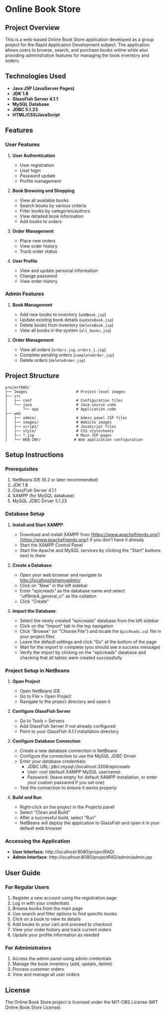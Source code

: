 
# Online Book Store

## Project Overview
This is a web-based Online Book Store application developed as a group project for the Rapid Application Development subject. The application allows users to browse, search, and purchase books online while also providing administrative features for managing the book inventory and orders.

## Technologies Used
- **Java JSP (JavaServer Pages)**
- **JDK 1.8**
- **GlassFish Server 4.1.1**
- **MySQL Database**
- **JDBC 5.1.23**
- **HTML/CSS/JavaScript**

## Features

### User Features
1. **User Authentication**
   - User registration
   - User login
   - Password update
   - Profile management

2. **Book Browsing and Shopping**
   - View all available books
   - Search books by various criteria
   - Filter books by categories/authors
   - View detailed book information
   - Add books to orders

3. **Order Management**
   - Place new orders
   - View order history
   - Track order status

4. **User Profile**
   - View and update personal information
   - Change password
   - View order history

### Admin Features
1. **Book Management**
   - Add new books to inventory (`addBook.jsp`)
   - Update existing book details (`updateBook.jsp`)
   - Delete books from inventory (`deleteBook.jsp`)
   - View all books in the system (`all_books.jsp`)

2. **Order Management**
   - View all orders (`orders.jsp`, `orders_1.jsp`)
   - Complete pending orders (`completeOrder.jsp`)
   - Delete orders (`deleteOrder.jsp`)

## Project Structure
```
projectRAD/
├── Images                      # Project-level images
├── src
│   ├── conf                    # Configuration files
│   └── java                    # Java source code
│       └── app                 # Application code
├── web
│   ├── admin/                  # Admin panel JSP files
│   ├── images/                 # Website images
│   ├── script/                 # JavaScript files
│   ├── style/                  # CSS stylesheets
│   ├── *.jsp                   # Main JSP pages
│   └── WEB-INF/               # Web application configuration
```

## Setup Instructions

### Prerequisites
1. NetBeans IDE (8.2 or later recommended)
2. JDK 1.8
3. GlassFish Server 4.1.1
4. XAMPP (for MySQL database)
5. MySQL JDBC Driver 5.1.23

### Database Setup
1. **Install and Start XAMPP**:
   - Download and install XAMPP from [https://www.apachefriends.org/](https://www.apachefriends.org/) if you don't have it already
   - Start the XAMPP Control Panel
   - Start the Apache and MySQL services by clicking the "Start" buttons next to them

2. **Create a Database**:
   - Open your web browser and navigate to [http://localhost/phpmyadmin/](http://localhost/phpmyadmin/)
   - Click on "New" in the left sidebar
   - Enter "epicreads" as the database name and select "utf8mb4_general_ci" as the collation
   - Click "Create"

3. **Import the Database**:
   - Select the newly created "epicreads" database from the left sidebar
   - Click on the "Import" tab in the top navigation
   - Click "Browse" (or "Choose File") and locate the `EpicReads.sql` file in your project files
   - Leave the default settings and click "Go" at the bottom of the page
   - Wait for the import to complete (you should see a success message)
   - Verify the import by clicking on the "epicreads" database and checking that all tables were created successfully

### Project Setup in NetBeans
1. **Open Project**
   - Open NetBeans IDE
   - Go to File > Open Project
   - Navigate to the project directory and open it

2. **Configure GlassFish Server**
   - Go to Tools > Servers
   - Add GlassFish Server if not already configured
   - Point to your GlassFish 4.1.1 installation directory

3. **Configure Database Connection**
   - Create a new database connection in NetBeans
   - Configure the connection to use the MySQL JDBC Driver
   - Enter your database credentials:
     - JDBC URL: jdbc:mysql://localhost:3306/epicreads
     - User: root (default XAMPP MySQL username)
     - Password: (leave empty for default XAMPP installation, or enter your custom password if you set one)
   - Test the connection to ensure it works properly

4. **Build and Run**
   - Right-click on the project in the Projects panel
   - Select "Clean and Build"
   - After a successful build, select "Run"
   - NetBeans will deploy the application to GlassFish and open it in your default web browser

### Accessing the Application
- **User Interface**: http://localhost:8080/projectRAD/
- **Admin Interface**: http://localhost:8080/projectRAD/admin/admin.jsp

## User Guide

### For Regular Users
1. Register a new account using the registration page
2. Log in with your credentials
3. Browse books from the main page
4. Use search and filter options to find specific books
5. Click on a book to view its details
6. Add books to your cart and proceed to checkout
7. View your order history and track current orders
8. Update your profile information as needed

### For Administrators
1. Access the admin panel using admin credentials
2. Manage the book inventory (add, update, delete)
3. Process customer orders
4. View and manage all user orders


## License

The Online Book Store project is licensed under the MIT-OBS License (MIT Online Book Store License)
